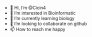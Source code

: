 - 👋 Hi, I’m @Cicin4
- 👀 I’m interested in Bioinformatic
- 🌱 I’m currently learning biology
- 💞️ I’m looking to collaborate on github
- 📫 How to reach me happy

<!---
Cicin4/Cicin4 is a ✨ special ✨ repository because its `README.md` (this file) appears on your GitHub profile.
You can click the Preview link to take a look at your changes.
--->
